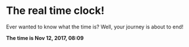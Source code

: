 # The real time clock!

Ever wanted to know what the time is? Well, your journey is about to end!

**The time is Nov 12, 2017, 08:09**